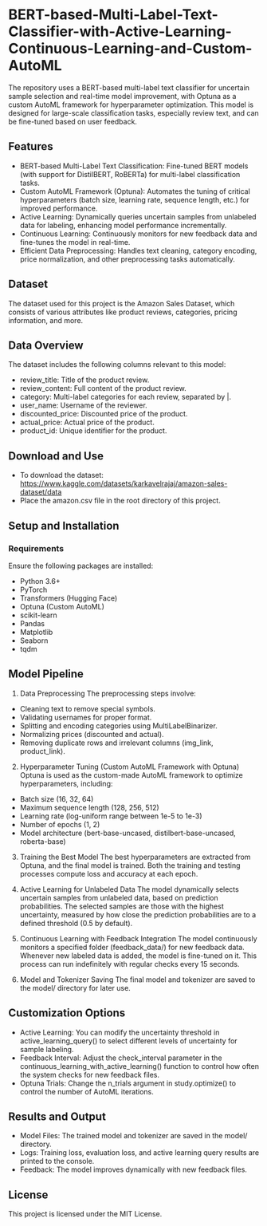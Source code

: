 # BERT-based-Multi-Label-Text-Classifier-with-Active-Learning-Continuous-Learning-and-Custom-AutoML
The repository uses a BERT-based multi-label text classifier for uncertain sample selection and real-time model improvement, with Optuna as a custom AutoML framework for hyperparameter optimization. This model is designed for large-scale classification tasks, especially review text, and can be fine-tuned based on user feedback.

## Features
* BERT-based Multi-Label Text Classification: Fine-tuned BERT models (with support for DistilBERT, RoBERTa) for multi-label classification tasks.
* Custom AutoML Framework (Optuna): Automates the tuning of critical hyperparameters (batch size, learning rate, sequence length, etc.) for improved performance.
* Active Learning: Dynamically queries uncertain samples from unlabeled data for labeling, enhancing model performance incrementally.
* Continuous Learning: Continuously monitors for new feedback data and fine-tunes the model in real-time.
* Efficient Data Preprocessing: Handles text cleaning, category encoding, price normalization, and other preprocessing tasks automatically.

## Dataset
The dataset used for this project is the Amazon Sales Dataset, which consists of various attributes like product reviews, categories, pricing information, and more.

## Data Overview
The dataset includes the following columns relevant to this model:

* review_title: Title of the product review.
* review_content: Full content of the product review.
* category: Multi-label categories for each review, separated by |.
* user_name: Username of the reviewer.
* discounted_price: Discounted price of the product.
* actual_price: Actual price of the product.
* product_id: Unique identifier for the product.

## Download and Use
* To download the dataset: https://www.kaggle.com/datasets/karkavelrajaj/amazon-sales-dataset/data
* Place the amazon.csv file in the root directory of this project.

## Setup and Installation
### Requirements
Ensure the following packages are installed:
* Python 3.6+
* PyTorch
* Transformers (Hugging Face)
* Optuna (Custom AutoML)
* scikit-learn
* Pandas
* Matplotlib
* Seaborn
* tqdm

## Model Pipeline
1. Data Preprocessing
The preprocessing steps involve:

* Cleaning text to remove special symbols.
* Validating usernames for proper format.
* Splitting and encoding categories using MultiLabelBinarizer.
* Normalizing prices (discounted and actual).
* Removing duplicate rows and irrelevant columns (img_link, product_link).

2. Hyperparameter Tuning (Custom AutoML Framework with Optuna)
Optuna is used as the custom-made AutoML framework to optimize hyperparameters, including:

* Batch size (16, 32, 64)
* Maximum sequence length (128, 256, 512)
* Learning rate (log-uniform range between 1e-5 to 1e-3)
* Number of epochs (1, 2)
* Model architecture (bert-base-uncased, distilbert-base-uncased, roberta-base)

3. Training the Best Model
The best hyperparameters are extracted from Optuna, and the final model is trained. Both the training and testing processes compute loss and accuracy at each epoch.

4. Active Learning for Unlabeled Data
The model dynamically selects uncertain samples from unlabeled data, based on prediction probabilities. The selected samples are those with the highest uncertainty, measured by how close the prediction probabilities are to a defined threshold (0.5 by default).

5. Continuous Learning with Feedback Integration
The model continuously monitors a specified folder (feedback_data/) for new feedback data. Whenever new labeled data is added, the model is fine-tuned on it. This process can run indefinitely with regular checks every 15 seconds.

6. Model and Tokenizer Saving
The final model and tokenizer are saved to the model/ directory for later use.

## Customization Options
* Active Learning: You can modify the uncertainty threshold in active_learning_query() to select different levels of uncertainty for sample labeling.
* Feedback Interval: Adjust the check_interval parameter in the continuous_learning_with_active_learning() function to control how often the system checks for new feedback files.
* Optuna Trials: Change the n_trials argument in study.optimize() to control the number of AutoML iterations.

## Results and Output
* Model Files: The trained model and tokenizer are saved in the model/ directory.
* Logs: Training loss, evaluation loss, and active learning query results are printed to the console.
* Feedback: The model improves dynamically with new feedback files.

## License
This project is licensed under the MIT License. 



